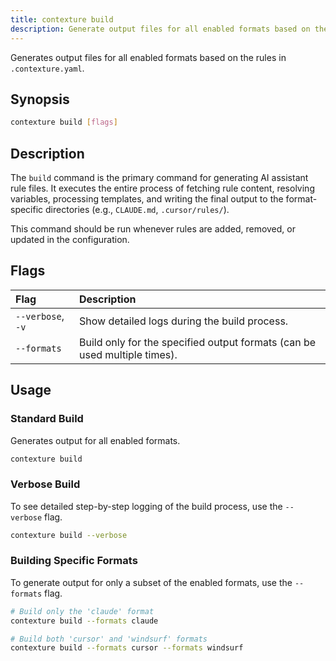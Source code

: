 ```yaml
---
title: contexture build
description: Generate output files for all enabled formats based on the rules in `.contexture.yaml`.
---
```

Generates output files for all enabled formats based on the rules in `.contexture.yaml`.

## Synopsis

```bash
contexture build [flags]
```

## Description

The `build` command is the primary command for generating AI assistant rule files. It executes the entire process of fetching rule content, resolving variables, processing templates, and writing the final output to the format-specific directories (e.g., `CLAUDE.md`, `.cursor/rules/`).

This command should be run whenever rules are added, removed, or updated in the configuration.

## Flags

| Flag          | Description                                                              |
| :------------ | :----------------------------------------------------------------------- |
| `--verbose`, `-v` | Show detailed logs during the build process.                             |
| `--formats`   | Build only for the specified output formats (can be used multiple times). |

## Usage

### Standard Build

Generates output for all enabled formats.

```bash
contexture build
```

### Verbose Build

To see detailed step-by-step logging of the build process, use the `--verbose` flag.

```bash
contexture build --verbose
```

### Building Specific Formats

To generate output for only a subset of the enabled formats, use the `--formats` flag.

```bash
# Build only the 'claude' format
contexture build --formats claude

# Build both 'cursor' and 'windsurf' formats
contexture build --formats cursor --formats windsurf
```
